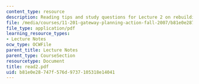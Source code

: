 ```yaml
---
content_type: resource
description: Reading tips and study questions for Lecture 2 on rebuilding Los Angeles.
file: /media/courses/11-201-gateway-planning-action-fall-2007/b81e0e28747f576d9737105318e14041_read2.pdf
file_type: application/pdf
learning_resource_types:
- Lecture Notes
ocw_type: OCWFile
parent_title: Lecture Notes
parent_type: CourseSection
resourcetype: Document
title: read2.pdf
uid: b81e0e28-747f-576d-9737-105318e14041
---
```

